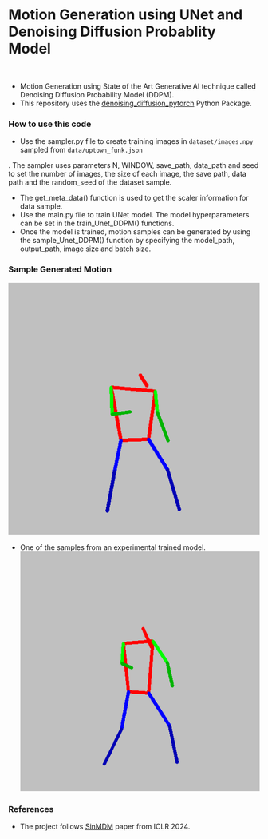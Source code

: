 # Motion Generation using UNet and Denoising Diffusion Probablity Model
<br/>

- Motion Generation using State of the Art Generative AI technique called Denoising Diffusion Probability Model (DDPM). 
- This repository uses the [denoising_diffusion_pytorch](https://github.com/lucidrains/denoising-diffusion-pytorch/tree/main) Python Package.

### How to use this code

- Use the sampler.py file to create training images in `dataset/images.npy` sampled from `data/uptown_funk.json`

. The sampler uses parameters N, WINDOW, save_path, data_path and seed to set the number of images, the size of each image, the save path, data path and the random_seed of the dataset sample. 
- The get_meta_data() function is used to get the scaler information for data sample.
- Use the main.py file to train UNet model. The model hyperparameters can be set in the train_Unet_DDPM() functions.
- Once the model is trained, motion samples can be generated by using the sample_Unet_DDPM() function by specifying the model_path, output_path, image size and batch size.

### Sample Generated Motion
![motion sample_1](./model_1K_8e-5/samples/sample_2.gif)
- One of the samples from an experimental trained model.
![motion_sample_2](./model_5K_4e-5/samples/sample_3.gif)

### References
- The project follows [SinMDM](https://sinmdm.github.io/SinMDM-page/) paper from ICLR 2024.
